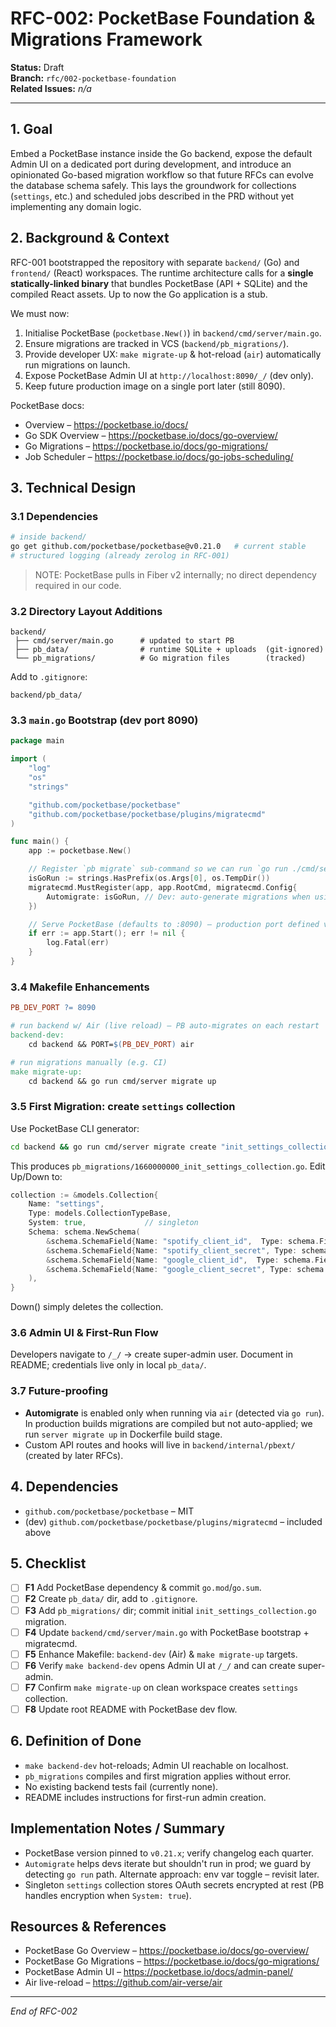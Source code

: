 # RFC-002: PocketBase Foundation & Migrations Framework

**Status:** Draft  
**Branch:** `rfc/002-pocketbase-foundation`  
**Related Issues:** _n/a_

---

## 1. Goal

Embed a PocketBase instance inside the Go backend, expose the default Admin UI on a dedicated port during development, and introduce an opinionated Go-based migration workflow so that future RFCs can evolve the database schema safely.  This lays the groundwork for collections (`settings`, etc.) and scheduled jobs described in the PRD without yet implementing any domain logic.

## 2. Background & Context

RFC-001 bootstrapped the repository with separate `backend/` (Go) and `frontend/` (React) workspaces.  The runtime architecture calls for a **single statically-linked binary** that bundles PocketBase (API + SQLite) and the compiled React assets.  Up to now the Go application is a stub.

We must now:

1. Initialise PocketBase (`pocketbase.New()`) in `backend/cmd/server/main.go`.
2. Ensure migrations are tracked in VCS (`backend/pb_migrations/`).
3. Provide developer UX: `make migrate-up` & hot-reload (`air`) automatically run migrations on launch.
4. Expose PocketBase Admin UI at `http://localhost:8090/_/` (dev only).
5. Keep future production image on a single port later (still 8090).

PocketBase docs:
* Overview – <https://pocketbase.io/docs/>
* Go SDK Overview – <https://pocketbase.io/docs/go-overview/>
* Go Migrations – <https://pocketbase.io/docs/go-migrations/>
* Job Scheduler – <https://pocketbase.io/docs/go-jobs-scheduling/>

## 3. Technical Design

### 3.1 Dependencies
```bash
# inside backend/
go get github.com/pocketbase/pocketbase@v0.21.0   # current stable
# structured logging (already zerolog in RFC-001)
```

> NOTE: PocketBase pulls in Fiber v2 internally; no direct dependency required in our code.

### 3.2 Directory Layout Additions
```
backend/
 ├── cmd/server/main.go      # updated to start PB
 ├── pb_data/                # runtime SQLite + uploads  (git-ignored)
 └── pb_migrations/          # Go migration files        (tracked)
```

Add to `.gitignore`:
```
backend/pb_data/
```

### 3.3 `main.go` Bootstrap (dev port 8090)
```go
package main

import (
    "log"
    "os"
    "strings"

    "github.com/pocketbase/pocketbase"
    "github.com/pocketbase/pocketbase/plugins/migratecmd"
)

func main() {
    app := pocketbase.New()

    // Register `pb migrate` sub-command so we can run `go run ./cmd/server migrate up`.
    isGoRun := strings.HasPrefix(os.Args[0], os.TempDir())
    migratecmd.MustRegister(app, app.RootCmd, migratecmd.Config{
        Automigrate: isGoRun, // Dev: auto-generate migrations when using Admin UI
    })

    // Serve PocketBase (defaults to :8090) – production port defined via ENV PORT.
    if err := app.Start(); err != nil {
        log.Fatal(err)
    }
}
```

### 3.4 Makefile Enhancements
```makefile
PB_DEV_PORT ?= 8090

# run backend w/ Air (live reload) – PB auto-migrates on each restart
backend-dev:
	cd backend && PORT=$(PB_DEV_PORT) air

# run migrations manually (e.g. CI)
make migrate-up:
	cd backend && go run cmd/server migrate up
```

### 3.5 First Migration: create `settings` collection
Use PocketBase CLI generator:
```bash
cd backend && go run cmd/server migrate create "init_settings_collection"
```
This produces `pb_migrations/1660000000_init_settings_collection.go`.  Edit Up/Down to:
```go
collection := &models.Collection{
    Name: "settings",
    Type: models.CollectionTypeBase,
    System: true,             // singleton
    Schema: schema.NewSchema(
        &schema.SchemaField{Name: "spotify_client_id",  Type: schema.FieldTypeText, Required: false},
        &schema.SchemaField{Name: "spotify_client_secret", Type: schema.FieldTypeText, Required: false},
        &schema.SchemaField{Name: "google_client_id",  Type: schema.FieldTypeText, Required: false},
        &schema.SchemaField{Name: "google_client_secret", Type: schema.FieldTypeText, Required: false},
    ),
}
```
Down() simply deletes the collection.

### 3.6 Admin UI & First-Run Flow
Developers navigate to `/_/` → create super-admin user.  Document in README; credentials live only in local `pb_data/`.

### 3.7 Future-proofing
* **Automigrate** is enabled only when running via `air` (detected via `go run`).  In production builds migrations are compiled but not auto-applied; we run `server migrate up` in Dockerfile build stage.
* Custom API routes and hooks will live in `backend/internal/pbext/` (created by later RFCs).

## 4. Dependencies
* `github.com/pocketbase/pocketbase` – MIT
* (dev) `github.com/pocketbase/pocketbase/plugins/migratecmd` – included above

## 5. Checklist
- [ ] **F1** Add PocketBase dependency & commit `go.mod`/`go.sum`.
- [ ] **F2** Create `pb_data/` dir, add to `.gitignore`.
- [ ] **F3** Add `pb_migrations/` dir; commit initial `init_settings_collection.go` migration.
- [ ] **F4** Update `backend/cmd/server/main.go` with PocketBase bootstrap + migratecmd.
- [ ] **F5** Enhance Makefile: `backend-dev` (Air) & `make migrate-up` targets.
- [ ] **F6** Verify `make backend-dev` opens Admin UI at `/_/` and can create super-admin.
- [ ] **F7** Confirm `make migrate-up` on clean workspace creates `settings` collection.
- [ ] **F8** Update root README with PocketBase dev flow.

## 6. Definition of Done
* `make backend-dev` hot-reloads; Admin UI reachable on localhost.
* `pb_migrations` compiles and first migration applies without error.
* No existing backend tests fail (currently none).
* README includes instructions for first-run admin creation.

## Implementation Notes / Summary
* PocketBase version pinned to `v0.21.x`; verify changelog each quarter.
* `Automigrate` helps devs iterate but shouldn't run in prod; we guard by detecting `go run` path.  Alternate approach: env var toggle – revisit later.
* Singleton `settings` collection stores OAuth secrets encrypted at rest (PB handles encryption when `System: true`).

## Resources & References
* PocketBase Go Overview – https://pocketbase.io/docs/go-overview/
* PocketBase Go Migrations – https://pocketbase.io/docs/go-migrations/
* PocketBase Admin UI – https://pocketbase.io/docs/admin-panel/
* Air live-reload – https://github.com/air-verse/air

---

*End of RFC-002* 